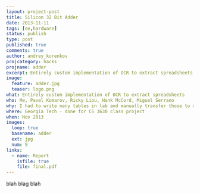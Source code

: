 ```yaml
---
layout: project-post
title: Silicon 32 Bit Adder
date: 2013-11-11 
tags: [ee,hardware]
status: publish
type: post
published: true
comments: true
author: andrey_kurenkov
projcategory: hacks
projname: adder
excerpt: Entirely custom implementation of OCR to extract spreadsheets
image:
  feature: adder.jpg
  teaser: logo.png
what: Entirely custom implementation of OCR to extract spreadsheets
who: Me, Pavel Komarov, Ricky Liou, Hank McCord, Miguel Serrano
why: I had to write many tables in lab and manually transfer those to my computer, which struck me as silly
where: Georgia Tech - done for CS 3630 class project
when: Nov 2013 
images:
  loop: true
  basename: adder
  ext: jpg
  num: 9
links:
  - name: Report
    isfile: true
    file: final.pdf
---
```

blah blag blah
